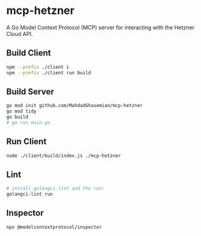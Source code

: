 # mcp-hetzner
A Go Model Context Protocol (MCP) server for interacting with the Hetzner Cloud API.

## Build Client
```bash
npm --prefix ./client i
npm --prefix ./client run build
```

## Build Server

```bash
go mod init github.com/MahdadGhasemian/mcp-hetzner
go mod tidy
go build
# go run main.go
```

## Run Client

```bash
node ./client/build/index.js ./mcp-hetzner
```

## Lint
```bash
# install golangci-lint and the run:
golangci-lint run
```

## Inspector
```bash
npx @modelcontextprotocol/inspector
```
